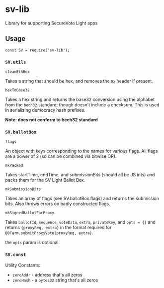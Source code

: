 # sv-lib

Library for supporting SecureVote Light apps

## Usage

`const SV = require('sv-lib');`

### `SV.utils`

`cleanEthHex`

Takes a string that should be hex, and removes the `0x` header if present.

`hexToBase32`

Takes a hex string and returns the base32 conversion using the alphabet from the `bech32` standard; though doesn't include a checksum.
This is used in serializing democracy hash prefixes.

**Note: does not conform to bech32 standard**

### `SV.ballotBox`

`flags`

An object with keys corresponding to the names for various flags. All flags are a power of 2 (so can be combined via bitwise OR).

`mkPacked`

Takes startTime, endTime, and submissionBits (should all be JS ints) and packs them for the SV Light Ballot Box.

`mkSubmissionBits`

Takes an array of flags (see SV.ballotBox.flags) and returns the submission bits. Also throws errors on badly constructed flags.

`mkSignedBallotForProxy`

Takes `ballotId`, `sequence`, `voteData`, `extra`, `privateKey`, and `opts = {}` and returns `{proxyReq, extra}` in the format required for `BBFarm.submitProxyVote(proxyReq, extra)`.

the `opts` param is optional.

### `SV.const`

Utility Constants:

* `zeroAddr` - address that's all zeros
* `zeroHash` - a `bytes32` string that's all zeros
